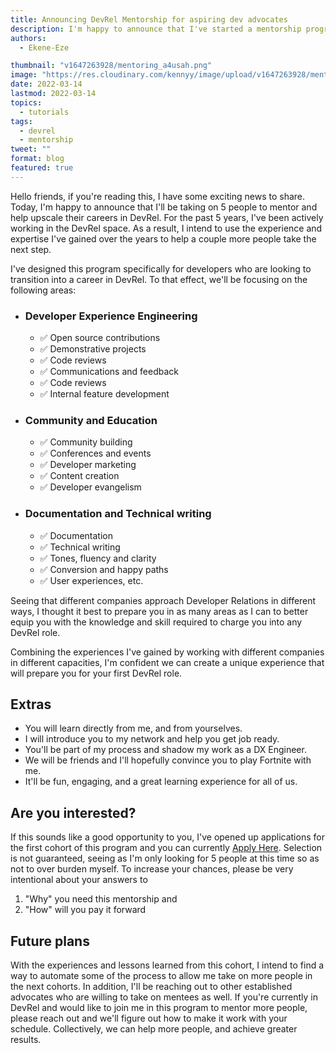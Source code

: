 ```yaml
---
title: Announcing DevRel Mentorship for aspiring dev advocates
description: I'm happy to announce that I've started a mentorship program to help support developers looking to transition into DevRel. I'll be starting with 5 people with the hopes of expanding this number to benefit more people on the long run...
authors:
  - Ekene-Eze

thumbnail: "v1647263928/mentoring_a4usah.png"
image: "https://res.cloudinary.com/kennyy/image/upload/v1647263928/mentoring_a4usah.png"
date: 2022-03-14
lastmod: 2022-03-14
topics:
  - tutorials
tags:
  - devrel
  - mentorship
tweet: ""
format: blog
featured: true
---
```


Hello friends, if you're reading this, I have some exciting news to share. Today, I'm happy to announce that I'll be taking on 5 people to mentor and help upscale their careers in DevRel. For the past 5 years, I've been actively working in the DevRel space. As a result, I intend to use the experience and expertise I've gained over the years to help a couple more people take the next step.

I've designed this program specifically for developers who are looking to transition into a career in DevRel. To that effect, we'll be focusing on the following areas:

- ### Developer Experience Engineering

  - ✅ Open source contributions
  - ✅ Demonstrative projects
  - ✅ Code reviews
  - ✅ Communications and feedback
  - ✅ Code reviews
  - ✅ Internal feature development

- ### Community and Education

  - ✅ Community building
  - ✅ Conferences and events
  - ✅ Developer marketing
  - ✅ Content creation
  - ✅ Developer evangelism

- ### Documentation and Technical writing
  - ✅ Documentation
  - ✅ Technical writing
  - ✅ Tones, fluency and clarity
  - ✅ Conversion and happy paths
  - ✅ User experiences, etc.

Seeing that different companies approach Developer Relations in different ways, I thought it best to prepare you in as many areas as I can to better equip you with the knowledge and skill required to charge you into any DevRel role.

Combining the experiences I've gained by working with different companies in different capacities, I'm confident we can create a unique experience that will prepare you for your first DevRel role.

## Extras

- You will learn directly from me, and from yourselves.
- I will introduce you to my network and help you get job ready.
- You'll be part of my process and shadow my work as a DX Engineer.
- We will be friends and I'll hopefully convince you to play Fortnite with me.
- It'll be fun, engaging, and a great learning experience for all of us.

## Are you interested?

If this sounds like a good opportunity to you, I've opened up applications for the first cohort of this program and you can currently [Apply Here](https://uoo376jx6hb.typeform.com/to/zVymBRsP). Selection is not guaranteed, seeing as I'm only looking for 5 people at this time so as not to over burden myself. To increase your chances, please be very intentional about your answers to

1. "Why" you need this mentorship and
2. "How" will you pay it forward

## Future plans

With the experiences and lessons learned from this cohort, I intend to find a way to automate some of the process to allow me take on more people in the next cohorts. In addition, I'll be reaching out to other established advocates who are willing to take on mentees as well. If you're currently in DevRel and would like to join me in this program to mentor more people, please reach out and we'll figure out how to make it work with your schedule. Collectively, we can help more people, and achieve greater results.
